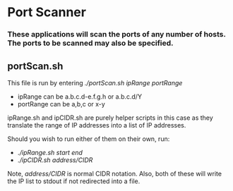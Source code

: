 # Port Scanner


### These applications will scan the ports of any number of hosts. The ports to be scanned may also be specified.

## portScan.sh

This file is run by entering *./portScan.sh ipRange portRange*
+ ipRange can be a.b.c.d-e.f.g.h or a.b.c.d/Y
+ portRange can be a,b,c or x-y

ipRange.sh and ipCIDR.sh are purely helper scripts in this case as they translate the range of IP addresses into a list of IP addresses.

Should you wish to run either of them on their own, run:
+ *./ipRange.sh start end*
+ *./ipCIDR.sh address/CIDR*

Note, *address/CIDR* is normal CIDR notation. Also, both of these will write the IP list to stdout if not redirected into a file.
